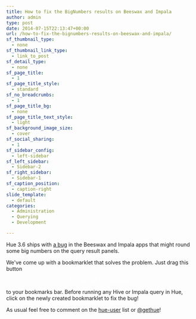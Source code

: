 ```yaml
---
title: How to fix the BigNumbers results on Beeswax and Impala
author: admin
type: post
date: 2014-07-15T22:13:47+00:00
url: /how-to-fix-the-bignumbers-results-on-beeswax-and-impala/
sf_thumbnail_type:
  - none
sf_thumbnail_link_type:
  - link_to_post
sf_detail_type:
  - none
sf_page_title:
  - 1
sf_page_title_style:
  - standard
sf_no_breadcrumbs:
  - 1
sf_page_title_bg:
  - none
sf_page_title_text_style:
  - light
sf_background_image_size:
  - cover
sf_social_sharing:
  - 1
sf_sidebar_config:
  - left-sidebar
sf_left_sidebar:
  - Sidebar-2
sf_right_sidebar:
  - Sidebar-1
sf_caption_position:
  - caption-right
slide_template:
  - default
categories:
  - Administration
  - Querying
  - Development

---
```

Hue 3.6 ships with <a href="https://issues.cloudera.org/browse/HUE-2223" target="_blank" rel="noopener noreferrer">a bug</a> in the Beeswax and Impala apps that might round some big numbers on the query result panels.

We've come up with a bookmarklet that solves the problem. Just drag this button

<p style="text-align:center">
  <a href="javascript:(function()%7Bfunction%20callback()%7B%7Dvar%20s%3Ddocument.createElement(%22script%22)%3Bs.src%3D%22https%3A%2F%2Fcdn.gethue.com%2Fuploads%2Fjs%2Fhue.json.parse.js?%22+Math.random()%3Bif(s.addEventListener)%7Bs.addEventListener(%22load%22%2Ccallback%2Cfalse)%7Delse%20if(s.readyState)%7Bs.onreadystatechange%3Dcallback%7Ddocument.body.appendChild(s)%3Balert('Done!')%7D)()" class="sf-button accent" style="color:#FFF!important"><i class="fa fa-check"></i> Fix the Hue Big Numbers!</a>
</p>

to your bookmarks bar. Before running any Hive or Impala query in Hue, click on the newly created bookmarklet to fix the bug!

As usual feel free to comment on the [hue-user][1] list or [@gethue][2]!

 [1]: http://groups.google.com/a/cloudera.org/group/hue-user
 [2]: https://twitter.com/gethue
